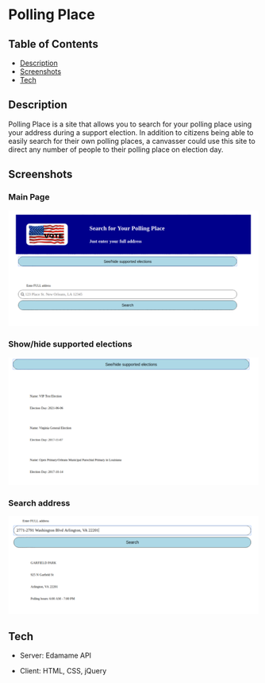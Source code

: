 # Polling Place

## Table of Contents

  - [Description](#description)
  - [Screenshots](#screenshots)
  - [Tech](#tech)



## Description
Polling Place is a site that allows you to search for your polling place using your address during a support election. 
In addition to citizens being able to easily search for their own polling places, a canvasser could use this site to direct
any number of people to their polling place on election day.

## Screenshots
### Main Page
![Main Page](/Screenshots/MainPage.png)

### Show/hide supported elections
![Supported Elections](/Screenshots/Elections.png)

### Search address
![Search Address](/Screenshots/Search.png)

## Tech

- Server: Edamame API

- Client: HTML, CSS, jQuery
